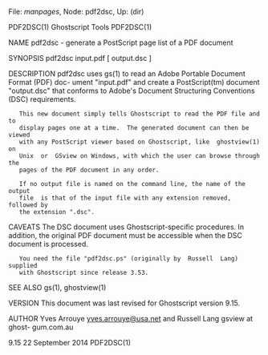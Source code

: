File: *manpages*,  Node: pdf2dsc,  Up: (dir)

PDF2DSC(1)                     Ghostscript Tools                    PDF2DSC(1)



NAME
       pdf2dsc - generate a PostScript page list of a PDF document

SYNOPSIS
       pdf2dsc input.pdf [ output.dsc ]

DESCRIPTION
       pdf2dsc uses gs(1) to read an Adobe Portable Document Format (PDF) doc-
       ument "input.pdf" and create  a  PostScript(tm)  document  "output.dsc"
       that   conforms  to  Adobe's  Document  Structuring  Conventions  (DSC)
       requirements.

       This new document simply tells Ghostscript to read the PDF file and  to
       display pages one at a time.  The generated document can then be viewed
       with any PostScript viewer based on Ghostscript, like  ghostview(1)  on
       Unix  or  GSview on Windows, with which the user can browse through the
       pages of the PDF document in any order.

       If no output file is named on the command line, the name of the  output
       file  is that of the input file with any extension removed, followed by
       the extension ".dsc".

CAVEATS
       The DSC document uses Ghostscript-specific  procedures.   In  addition,
       the  original  PDF document must be accessible when the DSC document is
       processed.

       You need the file "pdf2dsc.ps" (originally by  Russell  Lang)  supplied
       with Ghostscript since release 3.53.

SEE ALSO
       gs(1), ghostview(1)

VERSION
       This document was last revised for Ghostscript version 9.15.

AUTHOR
       Yves  Arrouye  <yves.arrouye@usa.net> and Russell Lang gsview at ghost-
       gum.com.au



9.15                           22 September 2014                    PDF2DSC(1)
